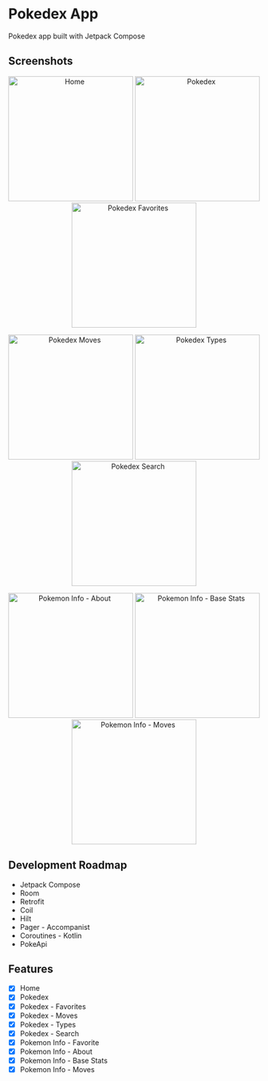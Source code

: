 # Pokedex App

Pokedex app built with Jetpack Compose

## Screenshots

<p align="center">
    <img src="screenshots/home-app.png" width="250" alt="Home">
    <img src="screenshots/pokedex.png" width="250" alt="Pokedex">
    <img src="screenshots/pokedex-favorites.png" width="250" alt="Pokedex Favorites">
</p>

<p align="center">
    <img src="screenshots/pokedex-moves.png" width="250" alt="Pokedex Moves">
    <img src="screenshots/pokedex-types.png" width="250" alt="Pokedex Types">
    <img src="screenshots/pokedex-search.png" width="250" alt="Pokedex Search">
</p>

<p align="center">
    <img src="screenshots/pokemon-info-about.png" width="250" alt="Pokemon Info - About">
    <img src="screenshots/pokemon-info-base-stats.png" width="250" alt="Pokemon Info - Base Stats">
    <img src="screenshots/pokemon-info-move.png" width="250" alt="Pokemon Info - Moves">
</p>

## Development Roadmap

- Jetpack Compose
- Room
- Retrofit
- Coil
- Hilt
- Pager - Accompanist
- Coroutines - Kotlin
- PokeApi

## Features

- [x] Home
- [x] Pokedex
- [x] Pokedex - Favorites
- [x] Pokedex - Moves
- [x] Pokedex - Types
- [x] Pokedex - Search
- [x] Pokemon Info - Favorite
- [x] Pokemon Info - About
- [x] Pokemon Info - Base Stats
- [x] Pokemon Info - Moves